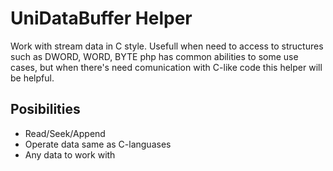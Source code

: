 UniDataBuffer Helper
=============

Work with stream data in C style. Usefull when need to access to structures such as DWORD, WORD, BYTE
php has common abilities to some use cases, but when there's need comunication with C-like code this helper will be helpful.


Posibilities
------------

* Read/Seek/Append
* Operate data same as C-languases
* Any data to work with




